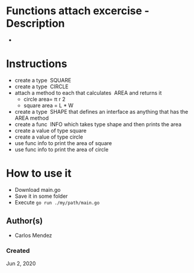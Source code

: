 # Functions attach excercise - Description

-

# Instructions

* create a type ​ SQUARE
* create a type ​ CIRCLE
* attach a method to each that calculates ​ AREA​ and returns it
  * circle area= π r 2
  * square area = L * W
* create a type ​ SHAPE​ that defines an interface as anything that has the ​ AREA​ method
* create a func ​ INFO​ which takes type shape and then prints the area
* create a value of type square
* create a value of type circle
* use func info to print the area of square
* use func info to print the area of circle

# How to use it

* Download main.go
* Save it in some folder
* Execute `go run ./my/path/main.go`

## Author(s)

* Carlos Mendez

### Created

Jun 2, 2020